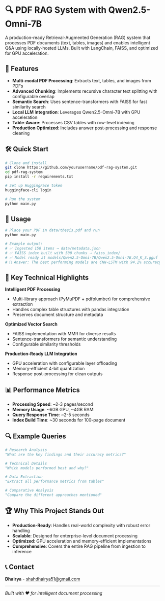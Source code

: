 # 🔍 PDF RAG System with Qwen2.5-Omni-7B

A production-ready Retrieval-Augmented Generation (RAG) system that processes PDF documents (text, tables, images) and enables intelligent Q&A using locally-hosted LLMs. Built with LangChain, FAISS, and optimized for GPU acceleration.

## 🚀 Features

- **Multi-modal PDF Processing**: Extracts text, tables, and images from PDFs
- **Advanced Chunking**: Implements recursive character text splitting with configurable overlap
- **Semantic Search**: Uses sentence-transformers with FAISS for fast similarity search
- **Local LLM Integration**: Leverages Qwen2.5-Omni-7B with GPU acceleration
- **Table-Aware**: Processes CSV tables with row-level indexing
- **Production Optimized**: Includes answer post-processing and response cleaning

## 🛠️ Quick Start

```bash
# Clone and install
git clone https://github.com/yourusername/pdf-rag-system.git
cd pdf-rag-system
pip install -r requirements.txt

# Set up HuggingFace token
huggingface-cli login

# Run the system
python main.py
```

## 🚦 Usage

```python
# Place your PDF in data/thesis.pdf and run
python main.py

# Example output:
# ✅ Ingested 150 items → data/metadata.json
# ✅ FAISS index built with 500 chunks → faiss_index/
# ✅ Model ready at models/Qwen2.5-Omni-7B/Qwen2.5-Omni-7B.Q4_K_S.gguf
# 📝 Answer: The best performing models are CNN-LSTM with 94.2% accuracy...
```

## 🎯 Key Technical Highlights

**Intelligent PDF Processing**
- Multi-library approach (PyMuPDF + pdfplumber) for comprehensive extraction
- Handles complex table structures with pandas integration
- Preserves document structure and metadata

**Optimized Vector Search**
- FAISS implementation with MMR for diverse results
- Sentence-transformers for semantic understanding
- Configurable similarity thresholds

**Production-Ready LLM Integration**
- GPU acceleration with configurable layer offloading
- Memory-efficient 4-bit quantization
- Response post-processing for clean outputs

## 📊 Performance Metrics

- **Processing Speed**: ~2-3 pages/second
- **Memory Usage**: ~6GB GPU, ~4GB RAM
- **Query Response Time**: ~2-5 seconds
- **Index Build Time**: ~30 seconds for 100-page document

## 🔍 Example Queries

```python
# Research Analysis
"What are the key findings and their accuracy metrics?"

# Technical Details
"Which models performed best and why?"

# Data Extraction
"Extract all performance metrics from tables"

# Comparative Analysis
"Compare the different approaches mentioned"
```

## 🏆 Why This Project Stands Out

- **Production-Ready**: Handles real-world complexity with robust error handling
- **Scalable**: Designed for enterprise-level document processing
- **Optimized**: GPU acceleration and memory-efficient implementations
- **Comprehensive**: Covers the entire RAG pipeline from ingestion to inference

## 📞 Contact

**Dhairya** - [shahdhairya51@gmail.com](mailto:shahdhairya51@gmail.com)

---

*Built with ❤️ for intelligent document processing*
